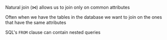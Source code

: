 Natural join ($\bowtie$) allows us to join only on common attributes

Often when we have the tables in the database we want to join on the ones that have the same attributes

SQL's `FROM` clause can contain nested queries
